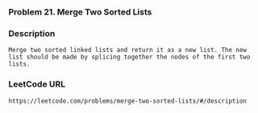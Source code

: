 ### Problem 21. Merge Two Sorted Lists

### Description 
	Merge two sorted linked lists and return it as a new list. The new list should be made by splicing together the nodes of the first two lists.

### LeetCode URL 
	https://leetcode.com/problems/merge-two-sorted-lists/#/description